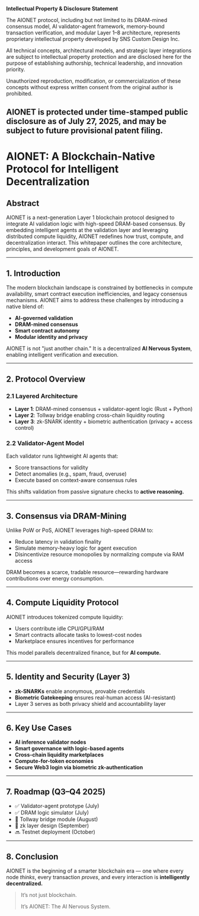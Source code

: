 **Intellectual Property & Disclosure Statement**

The AIONET protocol, including but not limited to its DRAM-mined consensus model, AI validator-agent framework, memory-bound transaction verification, and modular Layer 1–8 architecture, represents proprietary intellectual property developed by SNS Custom Design Inc.

All technical concepts, architectural models, and strategic layer integrations are subject to intellectual property protection and are disclosed here for the purpose of establishing authorship, technical leadership, and innovation priority.

Unauthorized reproduction, modification, or commercialization of these concepts without express written consent from the original author is prohibited.

AIONET is protected under time-stamped public disclosure as of July 27, 2025, and may be subject to future provisional patent filing.
---





# AIONET: A Blockchain-Native Protocol for Intelligent Decentralization

## Abstract

AIONET is a next-generation Layer 1 blockchain protocol designed to integrate AI validation logic with high-speed DRAM-based consensus. By embedding intelligent agents at the validation layer and leveraging distributed compute liquidity, AIONET redefines how trust, compute, and decentralization interact. This whitepaper outlines the core architecture, principles, and development goals of AIONET.

---

## 1. Introduction

The modern blockchain landscape is constrained by bottlenecks in compute availability, smart contract execution inefficiencies, and legacy consensus mechanisms. AIONET aims to address these challenges by introducing a native blend of:

* **AI-governed validation**
* **DRAM-mined consensus**
* **Smart contract autonomy**
* **Modular identity and privacy**

AIONET is not "just another chain." It is a decentralized **AI Nervous System**, enabling intelligent verification and execution.

---

## 2. Protocol Overview

### 2.1 Layered Architecture

* **Layer 1**: DRAM-mined consensus + validator-agent logic (Rust + Python)
* **Layer 2**: Tollway bridge enabling cross-chain liquidity routing
* **Layer 3**: zk-SNARK identity + biometric authentication (privacy + access control)

### 2.2 Validator-Agent Model

Each validator runs lightweight AI agents that:

* Score transactions for validity
* Detect anomalies (e.g., spam, fraud, overuse)
* Execute based on context-aware consensus rules

This shifts validation from passive signature checks to **active reasoning.**

---

## 3. Consensus via DRAM-Mining

Unlike PoW or PoS, AIONET leverages high-speed DRAM to:

* Reduce latency in validation finality
* Simulate memory-heavy logic for agent execution
* Disincentivize resource monopolies by normalizing compute via RAM access

DRAM becomes a scarce, tradable resource—rewarding hardware contributions over energy consumption.

---

## 4. Compute Liquidity Protocol

AIONET introduces tokenized compute liquidity:

* Users contribute idle CPU/GPU/RAM
* Smart contracts allocate tasks to lowest-cost nodes
* Marketplace ensures incentives for performance

This model parallels decentralized finance, but for **AI compute.**

---

## 5. Identity and Security (Layer 3)

* **zk-SNARKs** enable anonymous, provable credentials
* **Biometric Gatekeeping** ensures real-human access (AI-resistant)
* Layer 3 serves as both privacy shield and accountability layer

---

## 6. Key Use Cases

* **AI inference validator nodes**
* **Smart governance with logic-based agents**
* **Cross-chain liquidity marketplaces**
* **Compute-for-token economies**
* **Secure Web3 login via biometric zk-authentication**

---

## 7. Roadmap (Q3–Q4 2025)

* ✅ Validator-agent prototype (July)
* ✅ DRAM logic simulator (July)
* 🔄 Tollway bridge module (August)
* 🔄 zk layer design (September)
* 🔜 Testnet deployment (October)

---

## 8. Conclusion

AIONET is the beginning of a smarter blockchain era — one where every node *thinks*, every transaction *proves*, and every interaction is **intelligently decentralized.**

> It’s not just blockchain.
>
> It’s AIONET: The AI Nervous System.
